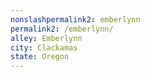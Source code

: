 ```yaml
---
﻿nonslashpermalink2: emberlynn
permalink2: /emberlynn/
alley: Emberlynn
city: Clackamas
state: Oregon
---
```

